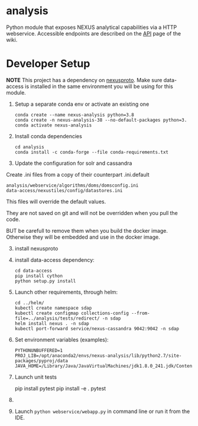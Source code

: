 analysis
=====

Python module that exposes NEXUS analytical capabilities via a HTTP webservice. Accessible endpoints are described on the [API](https://github.com/dataplumber/nexus/wiki/API) page of the wiki.

# Developer Setup

**NOTE** This project has a dependency on [nexusproto](https://github.com/apache/incubator-sdap-nexusprotohttps://github.com/apache/incubator-sdap-nexusproto). Make sure data-access is installed in the same environment you will be using for this module.

1. Setup a separate conda env or activate an existing one

    ````
    conda create --name nexus-analysis python=3.8
    conda create -n nexus-analysis-38 --no-default-packages python=3.
    conda activate nexus-analysis
    ````

2. Install conda dependencies

    ````
    cd analysis
    conda install -c conda-forge --file conda-requirements.txt
    ````

3. Update the configuration for solr and cassandra

Create .ini files from a copy of their counterpart .ini.default

    analysis/webservice/algorithms/doms/domsconfig.ini
    data-access/nexustiles/config/datastores.ini

This files will override the default values.

They are not saved on git and will not be overridden when you pull the code.

BUT be carefull to remove them when you build the docker image. Otherwise they will be embedded and use in the docker image.

3. install nexusproto

4. install data-access dependency:

    ````
    cd data-access
    pip install cython
    python setup.py install
    ````

5. Launch other requirements, through helm:

   ````
   cd ../helm/
   kubectl create namespace sdap 
   kubectl create configmap collections-config --from-file=../analysis/tests/redirect/ -n sdap
   helm install nexus . -n sdap
   kubectl port-forward service/nexus-cassandra 9042:9042 -n sdap

   ````

7. Set environment variables (examples):

    ```
    PYTHONUNBUFFERED=1
    PROJ_LIB=/opt/anaconda2/envs/nexus-analysis/lib/python2.7/site-packages/pyproj/data
    JAVA_HOME=/Library/Java/JavaVirtualMachines/jdk1.8.0_241.jdk/Contents/Home
     ```

8. Launch unit tests

    pip install pytest
    pip install -e .
    pytest
9. 
    

5. Launch `python webservice/webapp.py` in command line or run it from the IDE.



